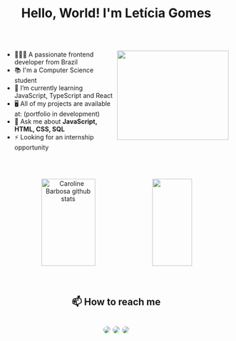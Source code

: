 <h1 align="center">Hello, World! I'm Letícia Gomes </h1>

<br><br>

  <img align="right" height="200em" width="250em" src="https://media.discordapp.net/attachments/874392936048107584/1159682493537075271/gifmaker_me_1.gif?ex=6531e97c&is=651f747c&hm=8c5002ae881030abc6874fe60636ed2dfd8fb53d8aa8064f0ad127743ea7622d&="/>
  
<div display: block; align="left">
  
- 👩🏻‍💻 A passionate frontend developer from Brazil
- 📚 I'm a Computer Science student
- 🌱 I’m currently learning JavaScript, TypeScript and React
- 🖥️ All of my projects are available at: (portfolio in development)
- 💬 Ask me about **JavaScript, HTML, CSS, SQL**
- ⚡ Looking for an internship opportunity
</div>

<br><br>

<div align="center">  
  <img width="49%" height="195px" src="https://github-readme-stats.vercel.app/api?username=leticiagsilvaa&show_icons=true&count_private=true&hide_border=true&title_color=ff91a4&icon_color=ff91a4&text_color=c9d1d9&bg_color=0d1117" alt="Caroline Barbosa github stats" /> 
  <img width="42%" height="195px" src="https://github-readme-stats.vercel.app/api/top-langs/?username=leticiagsilvaa&layout=compact&hide_border=true&title_color=ff91a4&text_color=ff91a4&bg_color=0d1117" />
</div>
<br><br>

<h2 align="center"> 📫 How to reach me<h2/>
<div align="center"> 
  <a href = "mailto:leticia.gomess@ufrpe.br"> <img src="https://img.shields.io/badge/-Gmail-%23333?style=for-the-badge&logo=gmail&logoColor=white" style="border-radius: 30px" target="_blank"></a>
  <a href="https://www.linkedin.com/in/leticiagsilvaa/" target="_blank"><img src="https://img.shields.io/badge/-LinkedIn-%230077B5?style=for-the-badge&logo=linkedin&logoColor=white" style="border-radius: 30px" target="_blank"></a> 
  <a href="https://instagram.com/leticiagsilva15" target="_blank"><img src="https://img.shields.io/badge/-Instagram-%23E4405F?style=for-the-badge&logo=instagram&logoColor=white" style="border-radius: 30px" target="_blank"></a>
 </div>
